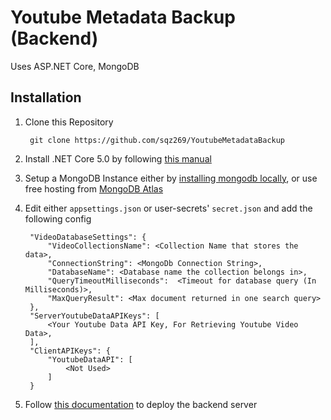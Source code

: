 # Youtube Metadata Backup (Backend)
Uses ASP.NET Core, MongoDB

## Installation
1. Clone this Repository
        
        git clone https://github.com/sqz269/YoutubeMetadataBackup

2. Install .NET Core 5.0 by following [this manual](https://github.com/dotnet/core/blob/main/release-notes/5.0/5.0.0/5.0.0-install-instructions.md)

4. Setup a MongoDB Instance either by [installing mongodb locally](https://docs.mongodb.com/manual/installation/), or use free hosting from [MongoDB Atlas](https://www.mongodb.com/cloud/atlas)

3. Edit either `appsettings.json` or user-secrets' `secret.json` and add the following config

        "VideoDatabaseSettings": {
            "VideoCollectionsName": <Collection Name that stores the data>,
            "ConnectionString": <MongoDb Connection String>,
            "DatabaseName": <Database name the collection belongs in>,
            "QueryTimeoutMilliseconds":  <Timeout for database query (In Milliseconds)>,
            "MaxQueryResult": <Max document returned in one search query>
        },
        "ServerYoutubeDataAPIKeys": [
            <Your Youtube Data API Key, For Retrieving Youtube Video Data>,
        ],
        "ClientAPIKeys": {
            "YoutubeDataAPI": [
                <Not Used>
            ]
        }

4. Follow [this documentation](https://docs.microsoft.com/en-us/aspnet/core/host-and-deploy/linux-nginx?view=aspnetcore-5.0) to deploy the backend server
